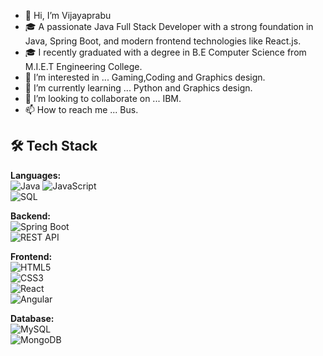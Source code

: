 - 👋 Hi, I’m Vijayaprabu
- 🎓 A passionate Java Full Stack Developer with a strong foundation in Java, Spring Boot, and modern frontend technologies like React.js.
- 🎓 I recently graduated with a degree in B.E Computer Science from M.I.E.T Engineering College.
- 👀 I’m interested in ... Gaming,Coding and Graphics design.
- 🌱 I’m currently learning ... Python and Graphics design.
- 💞️ I’m looking to collaborate on ... IBM.
- 📫 How to reach me ... Bus.


## 🛠️ Tech Stack

**Languages:**  
![Java](https://img.shields.io/badge/Java-ED8B00?style=flat-square&logo=java&logoColor=white) 
![JavaScript](https://img.shields.io/badge/JavaScript-F7DF1E?style=flat-square&logo=javascript&logoColor=black)  
![SQL](https://img.shields.io/badge/SQL-4479A1?style=flat-square&logo=postgresql&logoColor=white)

**Backend:**  
![Spring Boot](https://img.shields.io/badge/Spring%20Boot-6DB33F?style=flat-square&logo=spring-boot&logoColor=white)  
![REST API](https://img.shields.io/badge/REST%20API-FF6F00?style=flat-square)

**Frontend:**  
![HTML5](https://img.shields.io/badge/HTML5-E34F26?style=flat-square&logo=html5&logoColor=white)  
![CSS3](https://img.shields.io/badge/CSS3-1572B6?style=flat-square&logo=css3&logoColor=white)  
![React](https://img.shields.io/badge/React-20232A?style=flat-square&logo=react&logoColor=61DAFB)  
![Angular](https://img.shields.io/badge/Angular-DD0031?style=flat-square&logo=angular&logoColor=white)

**Database:**  
![MySQL](https://img.shields.io/badge/MySQL-005C84?style=flat-square&logo=mysql&logoColor=white)  
![MongoDB](https://img.shields.io/badge/MongoDB-4EA94B?style=flat-square&logo=mongodb&logoColor=white)


<!---
damon005/damon005 is a ✨ special ✨ repository because its `README.md` (this file) appears on your GitHub profile.
You can click the Preview link to take a look at your changes.
--->
